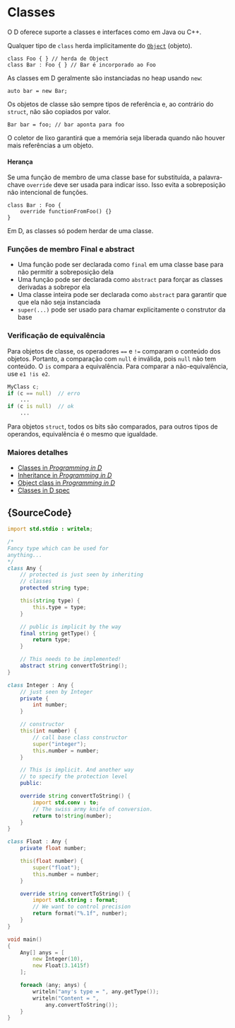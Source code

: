 # Classes

O D oferece suporte a classes e interfaces como em Java ou C++.

Qualquer tipo de `class` herda implicitamente do [`Object`](https://dlang.org/phobos/object.html) (objeto).

    class Foo { } // herda de Object
    class Bar : Foo { } // Bar é incorporado ao Foo

As classes em D geralmente são instanciadas no heap usando `new`:

    auto bar = new Bar;

Os objetos de classe são sempre tipos de referência e, ao contrário do `struct`, não são
copiados por valor.

    Bar bar = foo; // bar aponta para foo

O coletor de lixo garantirá que a memória seja liberada
quando não houver mais referências a um objeto.

#### Herança

Se uma função de membro de uma classe base for substituída, a palavra-chave
`override` deve ser usada para indicar isso. Isso evita a sobreposição não 
intencional de funções.

    class Bar : Foo {
        override functionFromFoo() {}
    }

Em D, as classes só podem herdar de uma classe.

### Funções de membro Final e abstract

- Uma função pode ser declarada como `final` em uma classe base para não permitir
a sobreposição dela
- Uma função pode ser declarada como `abstract` para forçar as classes derivadas
a sobrepor ela
- Uma classe inteira pode ser declarada como `abstract` para garantir que
que ela não seja instanciada
- `super(...)` pode ser usado para chamar explicitamente o construtor da base

### Verificação de equivalência

Para objetos de classe, os operadores `==` e `!=` comparam o conteúdo dos objetos.
Portanto, a comparação com `null` é inválida, pois `null` não tem conteúdo.
O `is` compara a equivalência. Para comparar a não-equivalência, use `e1 !is e2`.

```d
MyClass c;
if (c == null)  // erro
    ...
if (c is null)  // ok
    ...
```

Para objetos `struct`, todos os bits são comparados,
para outros tipos de operandos, equivalência é o mesmo que igualdade.

### Maiores detalhes

- [Classes in _Programming in D_](http://ddili.org/ders/d.en/class.html)
- [Inheritance in _Programming in D_](http://ddili.org/ders/d.en/inheritance.html)
- [Object class in _Programming in D_](http://ddili.org/ders/d.en/object.html)
- [Classes in D spec](https://dlang.org/spec/class.html)

## {SourceCode}

```d
import std.stdio : writeln;

/*
Fancy type which can be used for
anything...
*/
class Any {
    // protected is just seen by inheriting
    // classes
    protected string type;

    this(string type) {
        this.type = type;
    }

    // public is implicit by the way
    final string getType() {
        return type;
    }

    // This needs to be implemented!
    abstract string convertToString();
}

class Integer : Any {
    // just seen by Integer
    private {
        int number;
    }

    // constructor
    this(int number) {
        // call base class constructor
        super("integer");
        this.number = number;
    }

    // This is implicit. And another way
    // to specify the protection level
    public:

    override string convertToString() {
        import std.conv : to;
        // The swiss army knife of conversion.
        return to!string(number);
    }
}

class Float : Any {
    private float number;

    this(float number) {
        super("float");
        this.number = number;
    }

    override string convertToString() {
        import std.string : format;
        // We want to control precision
        return format("%.1f", number);
    }
}

void main()
{
    Any[] anys = [
        new Integer(10),
        new Float(3.1415f)
    ];

    foreach (any; anys) {
        writeln("any's type = ", any.getType());
        writeln("Content = ",
            any.convertToString());
    }
}
```
